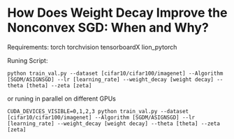 # How Does Weight Decay Improve the Nonconvex SGD: When and Why?

Requirements:
    torch
    torchvision
    tensorboardX
    lion_pytorch
    
Runing Script:
```
python train_val.py --dataset [cifar10/cifar100/imagenet] --Algorithm [SGDM/ASIGNSGD] --lr [learning_rate] --weight_decay [weight decay] --theta [theta] --zeta [zeta] 
```
or runing in parallel on different GPUs
```
CUDA_DEVICES_VISIBLE=0,1,2,3 python train_val.py --dataset [cifar10/cifar100/imagenet] --Algorithm [SGDM/ASIGNSGD] --lr [learning_rate] --weight_decay [weight decay] --theta [theta] --zeta [zeta] 
```